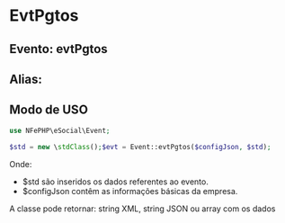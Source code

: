 # EvtPgtos

## Evento: evtPgtos

## Alias: 


## Modo de USO

```php
use NFePHP\eSocial\Event;

$std = new \stdClass();$evt = Event::evtPgtos($configJson, $std);
```

Onde:
- $std são inseridos os dados referentes ao evento.
- $configJson contêm as informações básicas da empresa.

A classe pode retornar: string XML, string JSON ou array com os dados
